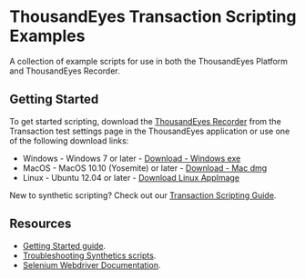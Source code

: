 # ThousandEyes Transaction Scripting Examples
A collection of example scripts for use in both the ThousandEyes Platform and ThousandEyes Recorder.

## Getting Started
To get started scripting, download the [ThousandEyes Recorder](https://app.thousandeyes.com/settings/tests/) from the Transaction test settings page in the ThousandEyes application or use one of the following download links:
* Windows - Windows 7 or later - [Download - Windows exe](https://downloads.thousandeyes.com/tedit/recorder/ThousandEyesRecorderIDE.exe)
* MacOS - MacOS 10.10 (Yosemite) or later - [Download - Mac dmg](https://downloads.thousandeyes.com/tedit/recorder/ThousandEyesRecorderIDE.dmg)
* Linux - Ubuntu 12.04 or later - [Download Linux AppImage](https://downloads.thousandeyes.com/tedit/recorder/ThousandEyesRecorderIDE.AppImage)

New to synthetic scripting? Check out our [Transaction Scripting Guide](https://docs.thousandeyes.com/product-documentation/tests/transaction-scripting-guide).

## Resources
* [Getting Started guide](https://github.com/thousandeyes/transaction-scripting-examples/wiki/Getting-started-with-ThousandEyes-Synthetics).
* [Troubleshooting Synthetics scripts](https://github.com/thousandeyes/transaction-scripting-examples/wiki/Troubleshooting-synthetics-scripts).
* [Selenium Webdriver Documentation](https://seleniumhq.github.io/selenium/docs/api/javascript/index.html).
